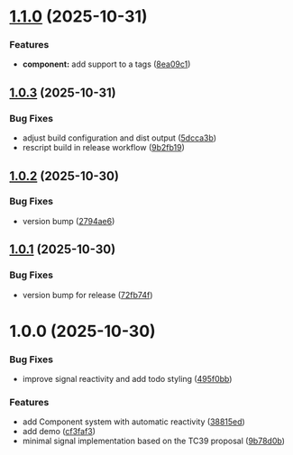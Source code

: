 # [1.1.0](https://github.com/brnrdog/xote/compare/v1.0.3...v1.1.0) (2025-10-31)


### Features

* **component:** add support to a tags ([8ea09c1](https://github.com/brnrdog/xote/commit/8ea09c19aaed9383b80d6cd15e61ae75113c6d73))

## [1.0.3](https://github.com/brnrdog/xote/compare/v1.0.2...v1.0.3) (2025-10-31)


### Bug Fixes

* adjust build configuration and dist output ([5dcca3b](https://github.com/brnrdog/xote/commit/5dcca3beb89e25aa55c6fba7a4b67c59661d75bd))
* rescript build in release workflow ([9b2fb19](https://github.com/brnrdog/xote/commit/9b2fb1948b4f168de66da5fd96282ddcf82d8dca))

## [1.0.2](https://github.com/brnrdog/xote/compare/v1.0.1...v1.0.2) (2025-10-30)


### Bug Fixes

* version bump ([2794ae6](https://github.com/brnrdog/xote/commit/2794ae697f5c3448d946b9fc5c7d1c0defa8be1a))

## [1.0.1](https://github.com/brnrdog/xote/compare/v1.0.0...v1.0.1) (2025-10-30)


### Bug Fixes

* version bump for release ([72fb74f](https://github.com/brnrdog/xote/commit/72fb74f2cf3d4a2389daf5363457d5d7ad4eaed1))

# 1.0.0 (2025-10-30)


### Bug Fixes

* improve signal reactivity and add todo styling ([495f0bb](https://github.com/brnrdog/xote/commit/495f0bb52eaa8de89214f957f30b078f07029569))


### Features

* add Component system with automatic reactivity ([38815ed](https://github.com/brnrdog/xote/commit/38815ed3d1400c5511b790011d60081b317a69ac))
* add demo ([cf3faf3](https://github.com/brnrdog/xote/commit/cf3faf34c07d85a60d78d5f9539d2e2132f3b85a))
* minimal signal implementation based on the TC39 proposal ([9b78d0b](https://github.com/brnrdog/xote/commit/9b78d0b62ba21c953d909459036246f334b6613e))
